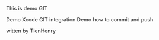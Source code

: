 This is demo GIT

   Demo Xcode GIT integration
   Demo how to commit and push

witten by TienHenry


